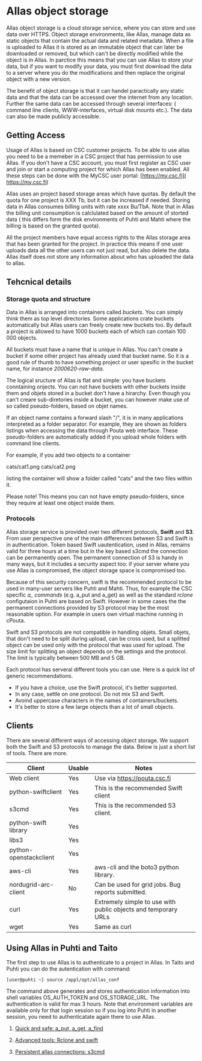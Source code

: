 # Allas object storage

Allas object storage is a cloud storage service, where you can store and use data over HTTPS.
Object storage environments, like Allas, manage data as static objects that contain the actual data and
related metadata. When a file is uploaded to Allas it is stored as an immutable object that can later be downloaded 
or removed, but which can't be directly modified while the object is in Allas. In parctice this means that you
can use Allas to store your data, but if you want to modify your data, you must first download the data to 
a server where you do the modifications and then replace the original object with a new version. 

The benefit of object storage is that it can handel paractically any static data and that the data
can be accessed over the internet from any location. Further the same data can be accessed through several
interfaces: ( command line clients, WWW-interfaces, virtual disk mounts etc.). The data can also be made 
publicly accessible.

## Getting Access

Usage of Allas is based on CSC customer projects. To be able to use allas you need to be a memeber in 
a CSC project that has permission to use Allas. If you don't have a CSC account, you must first register as CSC user
and join or start a computing project for which Allas has been enabled. All these steps can be done with the
MyCSC user portal: [https://my.csc.fi]( https://my.csc.fi)

Allas uses an project based storage areas which have quotas. By default the quota for one project is XXX Tb, but it can be increased if needed. Storing data in Allas consumes billing units with rate xxxx Bu/TbA. Note that in Allas the billing unit consumption is calclulated based on the amount of storted data ( this differs form the disk environments of Puhti and Mahti where the billing is based on the granted quota).

All the project members have equal access rights to the Allas storage area that has been granted for the project. In practice this means if one user uploads data all the other users can not just read, but also delete the data. Allas itself does not store any information about who has uploaded the data to allas.

## Tehcnical details
 
### Storage quota and structure 
Data in Allas is arranged into containers called <i>buckets</i>. You can simply think them as top level directories. Some applications crate buckets automatically but Allas users can freely create new buckets too. By default a project is allowed to have 1000 buckets each of which can contain 100 000 objects.

All buckets must have a name that is unique in Allas. You can't create a bucket if some other project has already used that bucket name. So it is a good rule of thumb to have something project or user spesific in the bucket name, for instance <i>2000620-raw-data</i>.

The logical sructure of Allas is flat and simple: you have buckets conntaining onjects. You can not have buckets with other buckets inside them and objets stored in a bucket don't have a hirarchy. Even though you can't creare sub-diretories inside a bucket, you can however make use of so called pseudo-folders, based on objet names.

If an object name contains a forward slash "/", it is in many applications interpreted as a folder separator. For example, they are shown as folders listings when accessing the data through Pouta web interface. These pseudo-folders are automatically added if you upload whole folders with command line clients.

For example, if you add two objects to a container

cats/cat1.png
cats/cat2.png

listing the container will show a folder called "cats" and the two files within it.

Please note! This means you can not have empty pseudo-folders, since they require at least one object inside them.
 

### Protocols

Allas storage service is provided over two different protocols, <b>Swift</b> and <b>S3</b>. From user perspective one of the main differences between S3 and Swift is in authentication. Token based Swift uautentication, used in Allas, remains valid for three hours at a time but in the key based s3cmd the connection can be permanently open. The permanent connection of S3 is handy in many ways, but it includes a security aspect too: if your server where you use Allas is compromised, the object storage space is compromised too.

Because of this security concern, swift is the recommended protocol to be used in many-user servers like Puhti and Mahti. Thus, for example the CSC specific <i>a_ commands</i> (e.g. a_put and a_get) as well as the standard <i>rclone</i> configutaion in Puhti are based on Swift.  However in some cases the the permanent connections provided by S3 protocol may be the most reasonable option. For example in users own virtual machine running in cPouta.

Swift and S3 protocols are not compatible in handling objets. Small objets, that don't need to be split during upload, can be cross used, but a splitted object can be used only with the protocol that was used for upload. The size limit for splitting an object depends on the settings and the protocol. The limit is typically between 500 MB and 5 GB. 

Each protocol has serveral different tools you can use. Here is a quick list of generic recommendations.

*   If you have a choice, use the Swift protocol, it's better supported.
*   In any case, settle on one protocol. Do not mix S3 and Swift.
*   Avoind uppercase characters in the names of containers/buckets.
*   It's better to store a few large objects than a lot of small objects.



## Clients

There are several different ways of accessing object storage. We support both the Swift and S3 protocols to manage the data. Below is just a short list of tools. There are more.

| Client |	Usable |	Notes |
|------- |--------| ------|
| Web client |	Yes | Use via https://pouta.csc.fi |
| python-swiftclient |	Yes |	This is the recommended Swift client |
| s3cmd |	Yes | This is the recommended S3 client. |
| python-swift library |	Yes |	 |
| libs3 |	Yes | | 	  	 
| python-openstackclient |	Yes | |	  	 
| aws-cli |	Yes |	aws-cli and the boto3 python library. |
| nordugrid-arc-client |	No |	Can be used for grid jobs. Bug reports submitted.|
| curl |	Yes | Extremely simple to use with public objects and temporary URLs |
| wget |	Yes | 	Same as curl |


## Using Allas in Puhti and Taito

The first step to use Allas is to authenticate to a project in Allas. In Taito and Puhti you can do the autentication with command:

    [user@puhti ~] source /appl/opt/allas_conf

The command above generates and stores authentication information into shell variables OS_AUTH_TOKEN and OS_STORAGE_URL. The authentication is valid for max 3 hours. Note that environment variables are available only for that login session so if you log into Puhti in another session, you need to authenticatate again there to use Allas.


 1.  [Quick and safe: a_put, a_get, a_find](./a_commands.md)

 2.  [Advanced tools: Rclone and swift](./rclone.md)

 3.  [Persistent allas connections: s3cmd](./s3cmd.md)
